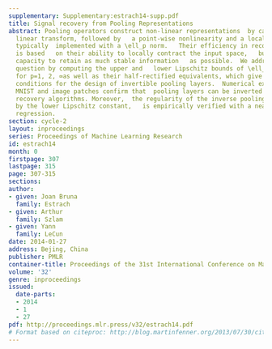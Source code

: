```yaml
---
supplementary: Supplementary:estrach14-supp.pdf
title: Signal recovery from Pooling Representations
abstract: Pooling operators construct non-linear representations  by cascading a redundant
  linear transform, followed by   a point-wise nonlinearity and a local aggregation,
  typically  implemented with a \ell_p norm.   Their efficiency in recognition architectures
  is based   on their ability to locally contract the input space,   but also on their
  capacity to retain as much stable information   as possible.  We address this latter
  question by computing the upper and   lower Lipschitz bounds of \ell_p pooling operators
  for p=1, 2, ∞as well as their half-rectified equivalents, which give  sufficient
  conditions for the design of invertible pooling layers.  Numerical experiments on
  MNIST and image patches confirm that  pooling layers can be inverted with phase
  recovery algorithms. Moreover,  the regularity of the inverse pooling, controlled
  by the lower Lipschitz constant,   is empirically verified with a nearest neighbor
  regression.
section: cycle-2
layout: inproceedings
series: Proceedings of Machine Learning Research
id: estrach14
month: 0
firstpage: 307
lastpage: 315
page: 307-315
sections: 
author:
- given: Joan Bruna
  family: Estrach
- given: Arthur
  family: Szlam
- given: Yann
  family: LeCun
date: 2014-01-27
address: Bejing, China
publisher: PMLR
container-title: Proceedings of the 31st International Conference on Machine Learning
volume: '32'
genre: inproceedings
issued:
  date-parts:
  - 2014
  - 1
  - 27
pdf: http://proceedings.mlr.press/v32/estrach14.pdf
# Format based on citeproc: http://blog.martinfenner.org/2013/07/30/citeproc-yaml-for-bibliographies/
---
```

